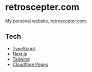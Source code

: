 # retroscepter.com

My personal website, [retroscepter.com](https://retroscepter.com).

## Tech

- [TypeScript](https://www.typescriptlang.org/)
- [Next.js](https://nextjs.org/)
- [Tailwind](https://tailwindcss.com/)
- [Cloudflare Pages](https://pages.cloudflare.com/)
